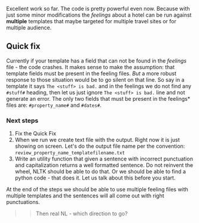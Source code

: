 Excellent work so far. The code is pretty powerful even now. Because with just some minor modifications the _feelings_ about a hotel can be run against **multiple** templates
that maybe targeted for multiple travel sites or for multiple audience.

## Quick fix
Currently if your template has a field that can not be found in the _feelings_ file - the code crashes. It makes sense to make the assumption: that template fields must be present in the feeling files. *But* a more robust response to those situation would be to go silent on that line. So say in a template it says ```The <stuff> is bad.``` and in the feelings we do not find any ```#stuff#``` heading, then let us just ignore ```The <stuff> is bad.``` line and not generate an error. The only two fields that must be
present in the feelings* files are: `#property_name#` and `#dates#`.

### Next steps
1. Fix the Quick Fix
2. When we run we create text file with the output. Right now it is just showing on screen. Let's do the output file name per the convention: `review_property_name_templatefilename.txt`
3. Write an utility function that given a sentence with incorrect punctuation and capitalization returns a well formatted sentence. Do not reinvent the wheel, NLTK should be able to do that. Or we should be able to find a python code - that does it. Let us talk about this before you start.

At the end of the steps we should be able to use multiple feeling files with multiple templates and the sentences will all come out with right punctuations.

>>Then real NL - which direction to go?
